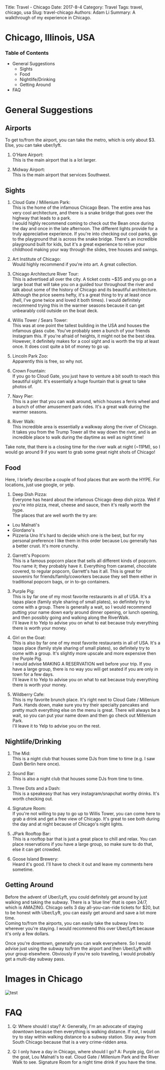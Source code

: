 Title: Travel - Chicago
Date: 2017-8-4
Category: Travel
Tags: travel, chicago, usa
Slug: travel-chicago
Authors: Adam Li
Summary: A walkthrough of my experience in Chicago.

# Chicago, Illinois, USA
### Table of Contents

<!-- MarkdownTOC -->
- General Suggestions
    - Sights
    - Food
    - Nightlife/Drinking
    - Getting Around
- FAQ

<!-- /MarkdownTOC -->
# General Suggestions
## Airports
To get to/from the airport, you can take the metro, which is only about $3. Else, you can take uber/lyft.

1. O'Hare Airport: <br />
This is the main airport that is a lot larger.

2. Midway Airport: <br />
This is the main airport that services Southwest.

## Sights
1. Cloud Gate / Millenium Park: <br />
This is the home of the infamous Chicago Bean. The entire area has very cool architecture, and there is a snake bridge that goes over the highway that leads to a park. <br />
I would highly recommend coming to check out the Bean once during the day and once in the late afternoon. The different lights provide for a truly appreciative experience. If you're into checking out cool parks, go to the playground that is across the snake bridge. There's an incredible playground built for kids, but it's a great experience to relive your childhood making your way through the slides, tree houses and swings. 

2. Art Institute of Chicago: <br />
Would highly recommend if you're into art. A great collection.

3. Chicago Architecture River Tour: <br />
This is advertised all over the city. A ticket costs ~$35 and you go on a large boat that will take you on a guided tour throughout the river and talk about some of the history of Chicago and its beautiful architecture. <br />
Although the price seems hefty, it's a great thing to try at least once (hell, I've gone twice and loved it both times). I would definitely recommend trying this in the warmer seasons because it can get unbearably cold outside on the boat deck. 

4. Willis Tower / Sears Tower: <br />
This was at one point the tallest building in the USA and houses the infamous glass cube. You've probably seen a bunch of your friends Instagram this. If you're afraid of heights, it might not be the best idea. However, it definitely makes for a cool sight and is worth the trip at least once. 
It does cost quite a bit of money to go up.

5. Lincoln Park Zoo: <br />
Apparently this is free, so why not.

6. Crown Fountain: <br />
If you go to Cloud Gate, you just have to venture a bit south to reach this beautiful sight. It's essentially a huge fountain that is great to take photos of. 

7. Navy Pier: <br />
This is a pier that you can walk around, which houses a ferris wheel and a bunch of other amusement park rides. It's a great walk during the warmer seasons.

8. River Walk: <br />
This incredible area is essentially a walkway along the river of Chicago. It takes you from the Trump Tower all the way down the river, and is an incredible place to walk during the daytime as well as night time!

Take note, that there is a closing time for the river walk at night (~11PM), so I would go around 9 if you want to grab some great night shots of Chicago!

## Food
Here, I briefly describe a couple of food places that are worth the HYPE. For locations, just use google, or yelp.

1. Deep Dish Pizza: <br />
Everyone has heard about the infamous Chicago deep dish pizza. Well if you're into pizza, meat, cheese and sauce, then it's really worth the hype. <br />
The places that are well worth the try are:
- Lou Malnati's
- Giordano's
- Pizzeria Uno
It's hard to decide which one is the best, but for my personal preference I like them in this order because Lou generally has a better crust. It's more crunchy. 

2. Garrett's Popcorn: <br />
This is a famous popcorn place that sells all different kinds of popcorn. You name it; they probably have it. Everything from caramel, chocolate covered, to regular popcorn, Garrett's has it all. This is great for souvenirs for friends/family/coworkers because they sell them either in traditional popcorn bags, or in to-go containers.

3. Purple Pig: <br />
This is by far one of my most favorite restaurants in all of USA. It's a tapas place (family style sharing of small plates), so definitely try to come with a group. There is generally a wait, so I would recommend putting your name down early around dinner opening, or lunch opening, and then possibly going and walking along the RiverWalk. <br />
I'll leave it to Yelp to advise you on what to eat because truly everything there is worth your money.

4. Girl on the Goat: <br />
This is also by far one of my most favorite restaurants in all of USA. It's a tapas place (family style sharing of small plates), so definitely try to come with a group. It's slightly more upscale and more expensive then the Purple Pig. <br />
I would advise MAKING A RESERVATION well before your trip. If you have a large group, there is no way you will get seated if you are only in town for a few days. <br />
I'll leave it to Yelp to advise you on what to eat because truly everything there is worth your money.

5. Wildberry Cafe: <br />
This is my favorite brunch place. It's right next to Cloud Gate / Millenium Park. Hands down, make sure you try their specialty pancakes and pretty much everything else on the menu is great. There will always be a wait, so you can put your name down and then go check out Millenium Park.<br />
I'll leave it to Yelp to advise you on the rest.

## Nightlife/Drinking
1. The Mid: <br />
This is a night club that houses some DJs from time to time (e.g. I saw Dash Berlin here once).

2. Sound Bar: <br />
This is also a night club that houses some DJs from time to time. 

3. Three Dots and a Dash: <br />
This is a speakeasy that has very instagram/snapchat worthy drinks. It's worth checking out. 

4. Signature Room: <br />
If you're not willing to pay to go up to Willis Tower, you can come here to grab a drink and get a free view of Chicago. It's great to see both during the day and at night because of Chicago's night lights.

5. JPark Rooftop Bar: <br />
This is a rooftop bar that is just a great place to chill and relax. You can place reservations if you have a large group, so make sure to do that, else it can get crowded.

6. Goose Island Brewery: <br />
Heard it's good. I'll have to check it out and leave my comments here sometime.

## Getting Around
Before the advent of Uber/Lyft, you could definitely get around by just walking and taking the subway. There is a 'blue line' that is open 24/7, which is AMAZING. Chicago sells 3 day all-you-can-ride tickets for $20, but to be honest with Uber/Lyft, you can easily get around and save a lot more time.  
Coming to/from the airports, you can easily take the subway lines to wherever you're staying. I would recommend this over Uber/Lyft because it's only a few dollars. 

Once you're downtown, generally you can walk everywhere. So I would advise just using the subway to/from the airport and then Uber/Lyft with your group elsewhere. Obviously if you're solo traveling, I would probably get a multi-day subway pass. 

# Images in Chicago
![test]({photo}chicago/atom.JPG)

# FAQ
1. Q: Where should I stay? 
A: Generally, I'm an advocate of staying downtown because then everything is walking distance. If not, I would try to stay within walking distance to a subway station. Stay away from South Chicago because that is a very crime-ridden area.

2. Q: I only have a day in Chicago, where should I go?
A: Purple pig, Girl on the goat, Lou Malnati's to eat. Cloud Gate / Millenium Park and the River Walk to see. Signature Room for a night time drink if you have the time.

